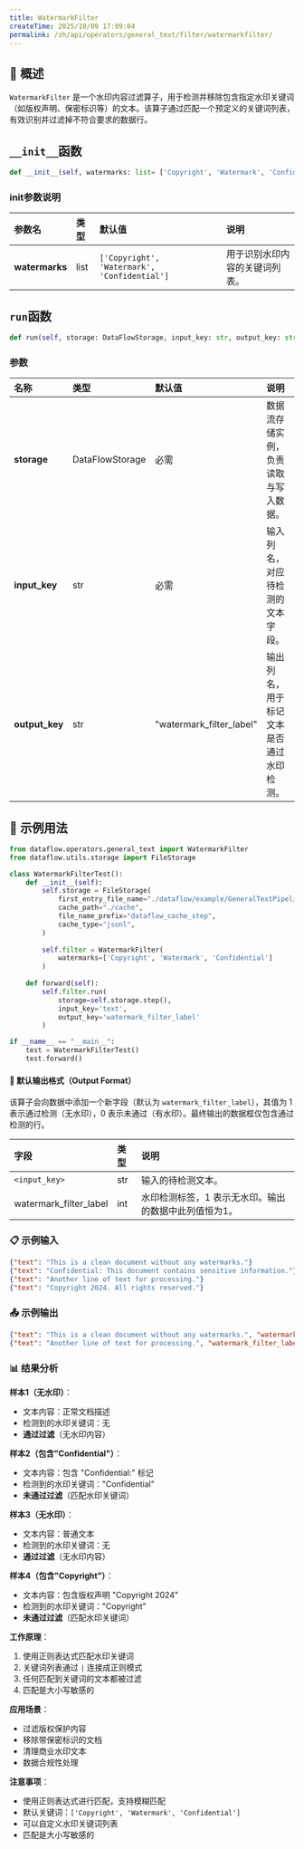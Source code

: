 ```yaml
---
title: WatermarkFilter
createTime: 2025/10/09 17:09:04
permalink: /zh/api/operators/general_text/filter/watermarkfilter/
---
```


## 📘 概述

`WatermarkFilter` 是一个水印内容过滤算子，用于检测并移除包含指定水印关键词（如版权声明、保密标识等）的文本。该算子通过匹配一个预定义的关键词列表，有效识别并过滤掉不符合要求的数据行。

## `__init__`函数

```python
def __init__(self, watermarks: list= ['Copyright', 'Watermark', 'Confidential'])
```

### init参数说明

| 参数名 | 类型 | 默认值 | 说明 |
| :--- | :--- | :--- | :--- |
| **watermarks** | list | `['Copyright', 'Watermark', 'Confidential']` | 用于识别水印内容的关键词列表。 |

## `run`函数

```python
def run(self, storage: DataFlowStorage, input_key: str, output_key: str='watermark_filter_label')
```

### 参数

| 名称 | 类型 | 默认值 | 说明 |
| :--- | :--- | :--- | :--- |
| **storage** | DataFlowStorage | 必需 | 数据流存储实例，负责读取与写入数据。 |
| **input_key** | str | 必需 | 输入列名，对应待检测的文本字段。 |
| **output_key** | str | "watermark_filter_label" | 输出列名，用于标记文本是否通过水印检测。 |

## 🧠 示例用法

```python
from dataflow.operators.general_text import WatermarkFilter
from dataflow.utils.storage import FileStorage

class WatermarkFilterTest():
    def __init__(self):
        self.storage = FileStorage(
            first_entry_file_name="./dataflow/example/GeneralTextPipeline/watermark_test_input.jsonl",
            cache_path="./cache",
            file_name_prefix="dataflow_cache_step",
            cache_type="jsonl",
        )
        
        self.filter = WatermarkFilter(
            watermarks=['Copyright', 'Watermark', 'Confidential']
        )
        
    def forward(self):
        self.filter.run(
            storage=self.storage.step(),
            input_key='text',
            output_key='watermark_filter_label'
        )

if __name__ == "__main__":
    test = WatermarkFilterTest()
    test.forward()
```

#### 🧾 默认输出格式（Output Format）

该算子会向数据中添加一个新字段（默认为 `watermark_filter_label`），其值为 1 表示通过检测（无水印），0 表示未通过（有水印）。最终输出的数据框仅包含通过检测的行。

| 字段 | 类型 | 说明 |
| :--- | :--- | :--- |
| `<input_key>` | str | 输入的待检测文本。 |
| watermark_filter_label | int | 水印检测标签，1 表示无水印。输出的数据中此列值恒为1。 |

### 📋 示例输入

```json
{"text": "This is a clean document without any watermarks."}
{"text": "Confidential: This document contains sensitive information."}
{"text": "Another line of text for processing."}
{"text": "Copyright 2024. All rights reserved."}
```

### 📤 示例输出

```json
{"text": "This is a clean document without any watermarks.", "watermark_filter_label": 1}
{"text": "Another line of text for processing.", "watermark_filter_label": 1}
```

### 📊 结果分析

**样本1（无水印）**：
- 文本内容：正常文档描述
- 检测到的水印关键词：无
- **通过过滤**（无水印内容）

**样本2（包含"Confidential"）**：
- 文本内容：包含 "Confidential:" 标记
- 检测到的水印关键词："Confidential"
- **未通过过滤**（匹配水印关键词）

**样本3（无水印）**：
- 文本内容：普通文本
- 检测到的水印关键词：无
- **通过过滤**（无水印内容）

**样本4（包含"Copyright"）**：
- 文本内容：包含版权声明 "Copyright 2024"
- 检测到的水印关键词："Copyright"
- **未通过过滤**（匹配水印关键词）

**工作原理**：
1. 使用正则表达式匹配水印关键词
2. 关键词列表通过 `|` 连接成正则模式
3. 任何匹配到关键词的文本都被过滤
4. 匹配是大小写敏感的

**应用场景**：
- 过滤版权保护内容
- 移除带保密标识的文档
- 清理商业水印文本
- 数据合规性处理

**注意事项**：
- 使用正则表达式进行匹配，支持模糊匹配
- 默认关键词：`['Copyright', 'Watermark', 'Confidential']`
- 可以自定义水印关键词列表
- 匹配是大小写敏感的
